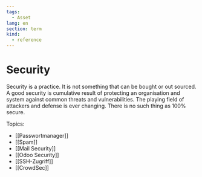 ```yaml
---
tags:
  - Asset
lang: en
section: term
kind:
  - reference
---
```

# Security

Security is a practice. It is not something that can be bought or out sourced. A good security is cumulative result of protecting an organisation and system against common threats and vulnerabilities. The playing field of attackers and defense is ever changing. There is no such thing as 100% secure.

Topics:

* [[Passwortmanager]]  
* [[Spam]]
* [[Mail Security]]
* [[Odoo Security]]
* [[SSH-Zugriff]]
* [[CrowdSec]]